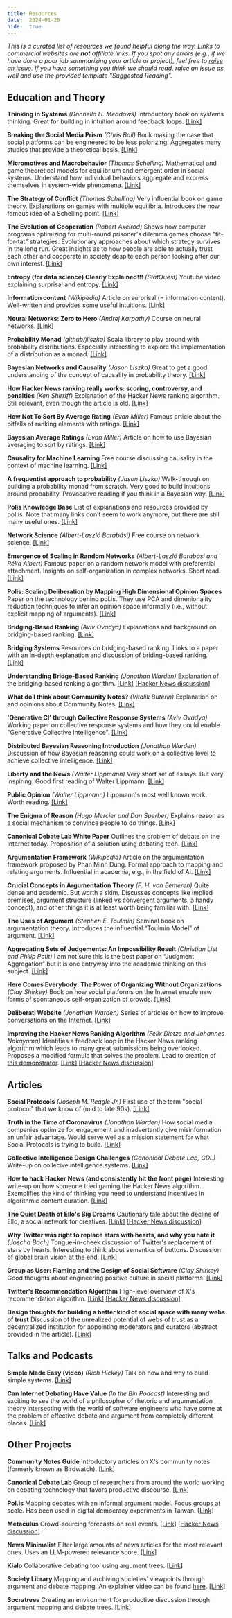 ```yaml
---
title: Resources
date:  2024-01-26
hide:  true
---
```


*This is a curated list of resources we found helpful along the way. Links to commercial websites are **not** affiliate links. If you spot any errors (e.g., if we have done a poor job summarizing your article or project), feel free to [raise an issue](https://github.com/social-protocols/social-protocols.github.io/issues). If you have something you think we should read, raise an issue as well and use the provided template "Suggested Reading".*

## Education and Theory

**Thinking in Systems** *(Donnella H. Meadows)* Introductory book on systems thinking. Great for building in intuition around feedback loops. [[Link]](https://www.amazon.com/Thinking-Systems-Donella-H-Meadows/dp/1603580557)

**Breaking the Social Media Prism** *(Chris Bail)* Book making the case that social platforms can be engineered to be less polarizing. Aggregates many studies that provide a theoretical basis. [[Link]](https://press.princeton.edu/books/hardcover/9780691203423/breaking-the-social-media-prism)

**Micromotives and Macrobehavior** *(Thomas Schelling)* Mathematical and game theoretical models for equilibrium and emergent order in social systems. Understand how individual behaviors aggregate and express themselves in system-wide phenomena. [[Link]](https://www.amazon.com/Micromotives-Macrobehavior-Thomas-C-Schelling/dp/0393329461)

**The Strategy of Conflict** *(Thomas Schelling)* Very influential book on game theory. Explanations on games with multiple equilibria. Introduces the now famous idea of a Schelling point. [[Link]](https://www.amazon.com/Strategy-Conflict-New-Preface-Author/dp/0674840313)

**The Evolution of Cooperation** *(Robert Axelrod)* Shows how computer programs optimizing for multi-round prisoner's dilemma games choose "tit-for-tat" strategies. Evolutionary approaches about which strategy survives in the long run. Great insights as to how people are able to actually trust each other and cooperate in society despite each person looking after our own interest. [[Link]](https://www.amazon.com/Evolution-Cooperation-Revised-Robert-Axelrod/dp/0465005640)

**Entropy (for data science) Clearly Explained!!!** *(StatQuest)* Youtube video explaining surprisal and entropy. [[Link]](https://www.youtube.com/watch?v=YtebGVx-Fxw)

**Information content** *(Wikipedia)* Article on surprisal (= information content). Well-written and provides some useful intuitions. [[Link]](https://en.wikipedia.org/wiki/Information_content)

**Neural Networks: Zero to Hero** *(Andrej Karpathy)* Course on neural networks. [[Link]](https://karpathy.ai/zero-to-hero.html)

**Probability Monad** *(github/jliszka)* Scala library to play around with probability distributions. Especially interesting to explore the implementation of a distribution as a monad. [[Link]](https://github.com/jliszka/probability-monad)

**Bayesian Networks and Causality** *(Jason Liszka)* Great to get a good understanding of the concept of causality in probability theory. [[Link]](https://blog.jliszka.org/2013/12/18/bayesian-networks-and-causality.html)

**How Hacker News ranking really works: scoring, controversy, and penalties** *(Ken Shirriff)* Explanation of the Hacker News ranking algorithm. Still relevant, even though the article is old. [[Link]](https://www.righto.com/2013/11/how-hacker-news-ranking-really-works.html)

**How Not To Sort By Average Rating** *(Evan Miller)* Famous article about the pitfalls of ranking elements with ratings. [[Link]](https://www.evanmiller.org/how-not-to-sort-by-average-rating.html)

**Bayesian Average Ratings** *(Evan Miller)* Article on how to use Bayesian averaging to sort by ratings. [[Link]](https://www.evanmiller.org/bayesian-average-ratings.html)

**Causality for Machine Learning** Free course discussing causality in the context of machine learning. [[Link]](https://ff13.fastforwardlabs.com/)

**A frequentist approach to probability** *(Jason Liszka)* Walk-through on building a probability monad from scratch. Very good to build intuitions around probability. Provocative reading if you think in a Bayesian way. [[Link]](https://blog.jliszka.org/2013/08/12/a-frequentist-approach-to-probability.html)

**Polis Knowledge Base** List of explanations and resources provided by pol.is. Note that many links don't seem to work anymore, but there are still many useful ones. [[Link]](https://compdemocracy.org/knowledge-base/)

**Network Science** *(Albert-Laszló Barabási)* Free course on network science. [[Link]](http://networksciencebook.com/)

**Emergence of Scaling in Random Networks** *(Albert-Laszló Barabási and Réka Albert)* Famous paper on a random network model with preferential attachment. Insights on self-organization in complex networks. Short read. [[Link]](https://arxiv.org/abs/cond-mat/9910332)

**Polis: Scaling Deliberation by Mapping High Dimensional Opinion Spaces** Paper on the technology behind pol.is. They use PCA and dimenionality reduction techniques to infer an opinion space informally (i.e., without explicit mapping of arguments). [[Link]](https://www.demdis.sk/content/files/2022/11/Polis-manusript.pdf)

**Bridging-Based Ranking** *(Aviv Ovadya)* Explanations and background on bridging-based ranking. [[Link]](https://www.belfercenter.org/publication/bridging-based-ranking)

**Bridging Systems** Resources on bridging-based ranking. Links to a paper with an in-depth explanation and discussion of briding-based ranking. [[Link]](https://bridging.systems/)

**Understanding Bridge-Based Ranking** *(Jonathan Warden)* Explanation of the bridging-based ranking algorithm. [[Link]](https://jonathanwarden.com/understanding-bridge-based-ranking/) [[Hacker News discussion]](https://news.ycombinator.com/item?id=38939660)

**What do I think about Community Notes?** *(Vitalik Buterin)* Explanation on and opinions about Community Notes. [[Link]](https://vitalik.eth.limo/general/2023/08/16/communitynotes.html)

**'Generative CI' through Collective Response Systems** *(Aviv Ovadya)* Working paper on collective response systems and how they could enable "Generative Collective Intelligence". [[Link]](https://arxiv.org/abs/2302.00672)

**Distributed Bayesian Reasoning Introduction** *(Jonathan Warden)* Discussion of how Bayesian reasoning could work on a collective level to achieve collective intelligence. [[Link]](https://jonathanwarden.com/distributed-bayesian-reasoning-introduction/)

**Liberty and the News** *(Walter Lippmann)* Very short set of essays. But very inspiring. Good first reading of Walter Lippmann. [[Link]](https://www.amazon.com/Liberty-News-Walter-Lippmann/dp/0486475395)

**Public Opinion** *(Walter Lippmann)* Lippmann's most well known work. Worth reading. [[Link]](https://www.amazon.de/Public-Opinion-Walter-Lippmann/dp/1604599545)

**The Enigma of Reason** *(Hugo Mercier and Dan Sperber)* Explains reason as a social mechanism to convince people to do things. [[Link]](https://www.hup.harvard.edu/books/9780674237827)

**Canonical Debate Lab White Paper** Outlines the problem of debate on the Internet today. Proposition of a solution using debating tech. [[Link]](https://github.com/canonical-debate-lab/paper/blob/master/README.mediawiki)

**Argumentation Framework** *(Wikipedia)* Article on the argumentation framework proposed by Phan Minh Dung. Formal approach to mapping and relating arguments. Influential in academia, e.g., in the field of AI. [[Link]](https://en.wikipedia.org/wiki/Argumentation_framework)

**Crucial Concepts in Argumentation Theory** *(F. H. van Eemeren)* Quite dense and academic. But worth a skim. Discusses concepts like implied premises, argument structure (linked vs convergent arguments, a handy concept), and other things it is at least worth being familiar with. [[Link]](https://books.google.es/books/about/Crucial_Concepts_in_Argumentation_Theory.html?id=JpgfSPmaVFkC&redir_esc=y#:~:text=Crucial%20Concepts%20in%20Argumentation%20Theory%20is%20a%20collection%20of%20essays,in%20the%20study%20of%20argumentation.&text=Each%20of%20the%20essays%20provides,of%20departure%20for%20further%20study.)

**The Uses of Argument** *(Stephen E. Toulmin)* Seminal book on argumentation theory. Introduces the influential “Toulmin Model” of argument. [[Link]](https://www.cambridge.org/core/books/uses-of-argument/26CF801BC12004587B66778297D5567C)

**Aggregating Sets of Judgements: An Impossibility Result** *(Christian List and Philip Petit)* I am not sure this is the best paper on “Judgment Aggregation” but it is one entryway into the academic thinking on this subject. [[Link]](http://eprints.lse.ac.uk/704/1/List_Econ&Phil_18(1).pdf)

**Here Comes Everybody: The Power of Organizing Without Organizations** *(Clay Shirkey)* Book on how social platforms on the Internet enable new forms of spontaneous self-organization of crowds. [[Link]](https://www.amazon.es/Here-Comes-Everybody-Organizing-Organizations/dp/0143114948)

**Deliberati Website** *(Jonathan Warden)* Series of articles on how to improve conversations on the Internet. [[Link]](https://deliberati.io/)

**Improving the Hacker News Ranking Algorithm** *(Felix Dietze and Johannes Nakayama)* Identifies a feedback loop in the Hacker News ranking algorithm which leads to many great submissions being overlooked. Proposes a modified formula that solves the problem. Lead to creation of [this demonstrator](https://news.social-protocols.org/). [[Link]](https://felx.me/2021/08/29/improving-the-hacker-news-ranking-algorithm.html) [[Hacker News discussion]](https://news.ycombinator.com/item?id=28391659)


## Articles

**Social Protocols** *(Joseph M. Reagle Jr.)* First use of the term "social protocol" that we know of (mid to late 90s). [[Link]](https://www.w3.org/Talks/980922-MIT6805/SocialProtocols.html)

**Truth in the Time of Coronavirus** *(Jonathan Warden)* How social media companies optimize for engagement and inadvertantly give misinformation an unfair advantage. Would serve well as a mission statement for what Social Protocols is trying to build. [[Link]](https://jonathanwarden.com/truth-in-the-time-of-coronavirus/)

**Collective Intelligence Design Challenges** *(Canonical Debate Lab, CDL)* Write-up on collecive intelligence systems. [[Link]](https://canonicaldebatelab.com/cidesign/)

**How to hack Hacker News (and consistently hit the front page)** Interesting write-up on how someone tried gaming the Hacker News algorithm. Exemplifies the kind of thinking you need to understand incentives in algorithmic content curation. [[Link]](https://www.indiehackers.com/post/how-to-hack-hacker-news-and-consistently-hit-the-front-page-56b4a04e12)

**The Quiet Death of Ello's Big Dreams** Cautionary tale about the decline of Ello, a social network for creatives. [[Link]](https://waxy.org/2024/01/the-quiet-death-of-ellos-big-dreams/) [[Hacker News discussion]](https://news.ycombinator.com/item?id=39043871)

**Why Twitter was right to replace stars with hearts, and why you hate it** *(Joscha Bach)* Tongue-in-cheek discussion of Twitter's replacement of stars by hearts. Interesting to think about semantics of buttons. Discussion of global brain vision at the end. [[Link]](http://bach.ai/twitter-replaces-stars-with-hearts/)

**Group as User: Flaming and the Design of Social Software** *(Clay Shirkey)* Good thoughts about engineering positive culture in social platforms. [[Link]](https://cdn.filestackcontent.com/PovkwUJQQSaeE8n1DzxY)

**Twitter's Recommendation Algorithm** High-level overview of X's recommendation algorithm. [[Link]](https://blog.twitter.com/engineering/en_us/topics/open-source/2023/twitter-recommendation-algorithm) [[Hacker News discussion]](https://news.ycombinator.com/item?id=35391433)

**Design thoughts for building a better kind of social space with many webs of trust** Discussion of the unrealized potential of webs of trust as a decentralized institution for appointing moderators and curators (abstract provided in the article). [[Link]](https://www.lesswrong.com/posts/ZdtFBCtixqay5aoWF/design-thoughts-for-building-a-better-kind-of-social-space)



## Talks and Podcasts

**Simple Made Easy (video)** *(Rich Hickey)* Talk on how and why to build simple systems. [[Link]](https://www.youtube.com/watch?v=LKtk3HCgTa8)

**Can Internet Debating Have Value** *(In the Bin Podcast)* Interesting and exciting to see the world of a philosopher of rhetoric and argumentation theory intersecting with the world of software engineers who have come at the problem of effective debate and argument from completely different places. [[Link]](https://podcasters.spotify.com/pod/show/inthebin/episodes/The-Canonical-Debate-Lab-Can-Internet-Debating-Have-Value-e10ao4h)



## Other Projects

**Community Notes Guide** Introductory articles on X's community notes (formerly known as Birdwatch). [[Link]](https://communitynotes.twitter.com/guide/en/about/introduction)

**Canonical Debate Lab** Group of researchers from around the world working on debating technology that favors productive discourse. [[Link]](https://canonicaldebatelab.com/)

**Pol.is** Mapping debates with an informal argument model. Focus groups at scale. Has been used in digital democracy experiments in Taiwan. [[Link]](https://pol.is/home)

**Metaculus** Crowd-sourcing forecasts on real events. [[Link]](https://www.metaculus.com/) [[Hacker News discussion]](https://news.ycombinator.com/item?id=36740385)

**News Minimalist** Filter large amounts of news articles for the most relevant ones. Uses an LLM-powered relevance score. [[Link]](https://www.newsminimalist.com/)

**Kialo** Collaborative debating tool using argument trees. [[Link]](https://www.kialo.com/)

**Society Library** Mapping and archiving societies' viewpoints through argument and debate mapping. An explainer video can be found [here](https://www.youtube.com/watch?v=VemtlMY-u9g). [[Link]](https://www.societylibrary.org/)

**Socratrees** Creating an environment for productive discussion through argument mapping and debate trees. [[Link]](https://socratrees.azurewebsites.net/)

